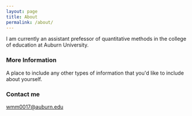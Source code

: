 ```yaml
---
layout: page
title: About
permalink: /about/
---
```


I am currently an assistant prefessor of quantitative methods in the college of education at Auburn University. 

### More Information

A place to include any other types of information that you'd like to include about yourself.

### Contact me

[wmm0017@auburn.edu](mailto:wmm0017@auburn.edu)
